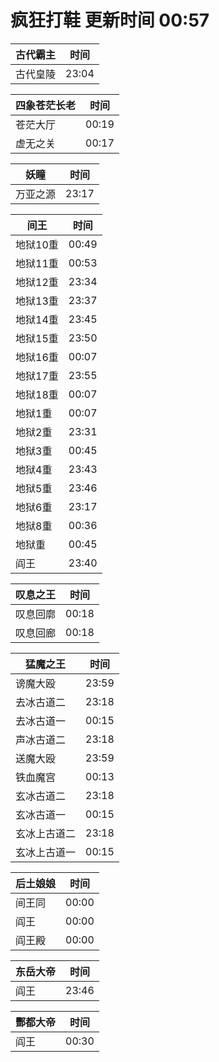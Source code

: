 # 疯狂打鞋 更新时间 00:57

| 古代霸主   | 时间    |
|--------|-------|
| 古代皇陵 | 23:04 |

| 四象苍茫长老   | 时间    |
|--------|-------|
| 苍茫大厅 | 00:19 |
| 虚无之关 | 00:17 |

| 妖瞳   | 时间    |
|--------|-------|
| 万亚之源 | 23:17 |

| 间王   | 时间    |
|--------|-------|
| 地狱10重 | 00:49 |
| 地狱11重 | 00:53 |
| 地狱12重 | 23:34 |
| 地狱13重 | 23:37 |
| 地狱14重 | 23:45 |
| 地狱15重 | 23:50 |
| 地狱16重 | 00:07 |
| 地狱17重 | 23:55 |
| 地狱18重 | 00:07 |
| 地狱1重 | 00:07 |
| 地狱2重 | 23:31 |
| 地狱3重 | 00:45 |
| 地狱4重 | 23:43 |
| 地狱5重 | 23:46 |
| 地狱6重 | 23:17 |
| 地狱8重 | 00:36 |
| 地狱重 | 00:45 |
| 阎王 | 23:40 |

| 叹息之王   | 时间    |
|--------|-------|
| 叹息回廓 | 00:18 |
| 叹息回廊 | 00:18 |

| 猛魔之王   | 时间    |
|--------|-------|
| 谤魔大殴 | 23:59 |
| 去冰古道二 | 23:18 |
| 去冰古道一 | 00:15 |
| 声冰古道二 | 23:18 |
| 送魔大殴 | 23:59 |
| 铁血魔宫 | 00:13 |
| 玄冰古道二 | 23:18 |
| 玄冰古道一 | 00:15 |
| 玄冰上古道二 | 23:18 |
| 玄冰上古道一 | 00:15 |

| 后土娘娘   | 时间    |
|--------|-------|
| 间王同 | 00:00 |
| 阎王 | 00:00 |
| 阎王殿 | 00:00 |

| 东岳大帝   | 时间    |
|--------|-------|
| 阎王 | 23:46 |

| 酆都大帝   | 时间    |
|--------|-------|
| 阎王 | 00:30 |